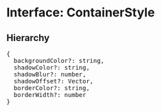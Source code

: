 # Interface: ContainerStyle

## Hierarchy

<Hierarchy
  :extend="{name: 'UINodeStyle', link: './ui-node-style'}"
/>

<pre>
{
  backgroundColor?: string,
  shadowColor?: string,
  shadowBlur?: number,
  shadowOffset?: Vector,
  borderColor?: string,
  borderWidth?: number
}
</pre>

<script setup>
import Ref from '../../../../../components/api/Ref.vue';
import Hierarchy from '../../../../../components/api/hierarchy.vue';
</script>
